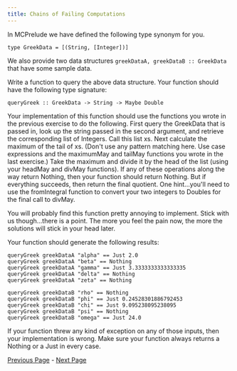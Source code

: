 ```yaml
---
title: Chains of Failing Computations
---
```


In MCPrelude we have defined the following type synonym for you.

    type GreekData = [(String, [Integer])]

We also provide two data structures `greekDataA, greekDataB :: GreekData` that
have some sample data.

Write a function to query the above data structure.  Your function should have
the following type signature:

    queryGreek :: GreekData -> String -> Maybe Double

Your implementation of this function should use the functions you wrote in the
previous exercise to do the following. First query the GreekData that is passed
in, look up the string passed in the second argument, and retrieve the
corresponding list of Integers. Call this list xs. Next calculate the maximum of
the tail of xs. (Don't use any pattern matching here. Use case expressions and
the maximumMay and tailMay functions you wrote in the last exercise.) Take the
maximum and divide it by the head of the list (using your headMay and divMay
functions). If any of these operations along the way return Nothing, then your
function should return Nothing. But if everything succeeds, then return the
final quotient. One hint...you'll need to use the fromIntegral function to
convert your two integers to Doubles for the final call to divMay.

You will probably find this function pretty annoying to implement. Stick with us
though...there is a point. The more you feel the pain now, the more the
solutions will stick in your head later.

Your function should generate the following results:

    queryGreek greekDataA "alpha" == Just 2.0
    queryGreek greekDataA "beta" == Nothing
    queryGreek greekDataA "gamma" == Just 3.3333333333333335
    queryGreek greekDataA "delta" == Nothing
    queryGreek greekDataA "zeta" == Nothing

    queryGreek greekDataB "rho" == Nothing
    queryGreek greekDataB "phi" == Just 0.24528301886792453
    queryGreek greekDataB "chi" == Just 9.095238095238095
    queryGreek greekDataB "psi" == Nothing
    queryGreek greekDataB "omega" == Just 24.0

If your function threw any kind of exception on any of those inputs, then your
implementation is wrong.  Make sure your function always returns a Nothing or
a Just in every case.

[Previous Page](ex2-2.html) - [Next Page](ex2-4.html)
